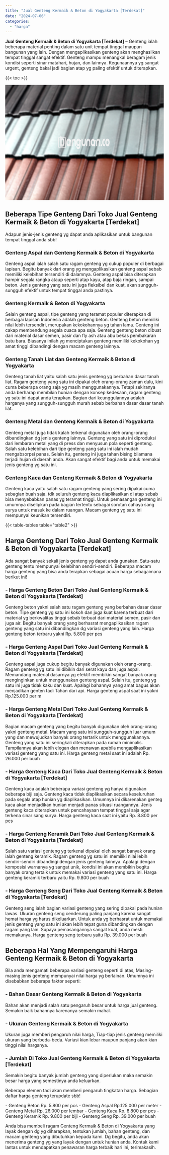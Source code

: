 ```yaml
---
title: "Jual Genteng Kermaik & Beton di Yogyakarta [Terdekat]"
date: "2024-07-06"
categories: 
  - "harga"
---
```


**Jual Genteng Kermaik & Beton di Yogyakarta \[Terdekat\]** – Genteng ialah beberapa material penting dalam satu unit tempat tinggal maupun bangunan yang lain. Dengan mengaplikasikan genteng akan menghasilkan tempat tinggal sangat efektif. Genteng mampu menangkal beragam jenis kondisi seperti sinar matahari, hujan, dan lainnya. Kegunaannya yg sangat urgent, genteng bakal jadi bagian atap yg paling efektif untuk diterapkan.

{{< toc >}}

![Jual Genteng Kermaik & Beton di Yogyakarta [Terdekat]](/images/genteng-minimalis-murah12.png)

## Beberapa Tipe Genteng Dari Toko Jual Genteng Kermaik & Beton di Yogyakarta \[Terdekat\]

Adapun jenis-jenis genteng yg dapat anda aplikasikan untuk bangunan tempat tinggal anda sbb!

### Genteng Aspal dan Genteng Kermaik & Beton di Yogyakarta

Genteng aspal ialah salah satu ragam genteng yg cukup populer di berbagai lapisan. Begitu banyak dari orang yg mengaplikasikan genteng aspal sebab memiliki kelebihan tersendiri di dalamnya. Genteng aspal bisa diterapkan hampir segala rangka ataup seperti atap kayu, atap baja ringan, sampai beton. Jenis genteng yang satu ini juga fleksibel dan kuat, akan sungguh-sungguh efektif untuk tempat tinggal anda pastinya.

### Genteng Kermaik & Beton di Yogyakarta

Selain genteng aspal, tipe genteng yang teramat populer diterapkan di berbagai lapisan Indonesia adalah genteng beton. Genteng beton memiliki nilai lebih tersendiri, merupakan kekokohannya yg tahan lama. Genteng ini cakap membendung segala cuaca apa saja. Genteng genteng beton dibuat dari material dasar semen, pasir dan fly ash atau abu bekas pembakaran batu bara. Biasanya inilah yg menciptakan genteng memiliki kekokohan yg amat tinggi dibandingi dengan macam genteng lainnya.

### Genteng Tanah Liat dan Genteng Kermaik & Beton di Yogyakarta

Genteng tanah liat yaitu salah satu jenis genteng yg berbahan dasar tanah liat. Ragam genteng yang satu ini dipakai oleh orang-orang zaman dulu, kini cuma beberapa orang saja yg masih menggunakannya. Tetapi sekiranya anda berharap membikin hunian dengan konsep kedesaan, ragam genteng yg satu ini dapat anda terapkan. Bagian dari keunggulannya adalah harganya yang sungguh-sungguh murah sebab berbahan dasar dasar tanah liat.

### Genteng Metal dan Genteng Kermaik & Beton di Yogyakarta

Genteng metal juga tidak kalah terkenal digunakan oleh orang-orang dibandingkan dg jenis genteng lainnya. Genteng yang satu ini diproduksi dari lembaran metal yang di press dan menyusun pola seperti genteng. Salah satu kelebihan dari tipe genteng yang satu ini ialah mudah mengabsorpsi panas. Selain itu, genteng ini juga tahan bising bilamana terjadi hujan di daerah anda. Akan sangat efektif bagi anda untuk memakai jenis genteng yg satu ini.

### Genteng Kaca dan Genteng Kermaik & Beton di Yogyakarta

Genteng kaca yaitu salah satu ragam genteng yang sering dipakai cuma sebagian buah saja. tdk seluruh genteng kaca diaplikasikan di atap sebab bisa menyebabkan panas yg teramat tinggi. Untuk pemasangan genteng ini umumnya diselipkan pada bagian tertentu sebagai sorotan cahaya sang surya untuk masuk ke dalam ruangan. Macam genteng yg satu ini mempunyai keunikan tersendiri.

{{< table-tables table="table2" >}}

## Harga Genteng Dari Toko Jual Genteng Kermaik & Beton di Yogyakarta \[Terdekat\]

Ada sangat banyak sekali jenis genteng yg dapat anda gunakan. Satu-satu genteng tentu mempunyai kelebihan sendiri-sendiri. Beberapa macam harga genteng yang bisa anda terapkan sebagai acuan harga sebagaimana berikut ini!

### \- Harga Genteng Beton Dari Toko Jual Genteng Kermaik & Beton di Yogyakarta \[Terdekat\]

Genteng beton yakni salah satu ragam genteng yang berbahan dasar dasar beton. Tipe genteng yg satu ini kokoh dan juga kuat karena terbuat dari material yg berkwalitas tinggi sebab terbuat dari material semen, pasir dan juga air. Begitu banyak orang yang berhasrat mengaplikasikan ragam genteng yang satu ini dibandingkan dg variasi genteng yang lain. Harga genteng beton terbaru yakni Rp. 5.800 per pcs

### \- Harga Genteng Aspal Dari Toko Jual Genteng Kermaik & Beton di Yogyakarta \[Terdekat\]

Genteng aspal juga cukup begitu banyak digunakan oleh orang-orang. Ragam genteng yg satu ini dibikin dari serat kayu dan juga aspal. Memandang material dasarnya yg efektif membikin sangat banyak orang menginginkan untuk menggunakan genteng aspal. Selain itu, genteng yg satu ini juga tidak kaku dan kuat. Apalagi bahannya yang amat bagus akan menjadikan genten tadi Tahan dari api. Harga genteng aspal saat ini yakni Rp.125.000 per m

### \- Harga Genteng Metal Dari Toko Jual Genteng Kermaik & Beton di Yogyakarta \[Terdekat\]

Bagian macam genteng yang begitu banyak digunakan oleh orang-orang yakni genteng metal. Macam yang satu ini sungguh-sungguh luar umum yang dan mewujudkan banyak orang tertarik untuk menggunakannya. Genteng yang satu ini seringkali diterapkan pada rumah minimalis. Tampilannya akan lebih elegan dan menawan apabila mengaplikasikan variasi genteng yang satu ini. Harga genteng metal saat ini adalah Rp. 26.000 per buah

### \- Harga Genteng Kaca Dari Toko Jual Genteng Kermaik & Beton di Yogyakarta \[Terdekat\]

Genteng kaca adalah beberapa variasi genteng yg hanya digunakan beberapa biji saja. Genteng kaca tidak diaplikasikan secara keseluruhan pada segala atap hunian yg diaplikasikan. Umumnya ini dikarenakan genteg kaca akan menjadikan hunian menjadi panas situasi ruangannya. Jenis genteng kaca diterapkan untuk pencahayaan tempat tinggal saja agar terkena sinar sang surya. Harga genteng kaca saat ini yaitu Rp. 8.800 per pcs

### \- Harga Genteng Keramik Dari Toko Jual Genteng Kermaik & Beton di Yogyakarta \[Terdekat\]

Salah satu variasi genteng yg terkenal dipakai oleh sangat banyak orang ialah genteng keramik. Ragam genteng yg satu ini memiliki nilai lebih sendiri-sendiri dibandingi dengan jenis genteng lainnya. Apalagi dengan komposisi warnanya yg sangat unik, kondisi ini akan membikin begitu banyak orang tertaik untuk memakai variasi genteng yang satu ini. Harga genteng keramik terbaru yaitu Rp. 9.800 per buah

### \- Harga Genteng Seng Dari Toko Jual Genteng Kermaik & Beton di Yogyakarta \[Terdekat\]

Genteng seng ialah bagian variasi genteng yang sering dipakai pada hunian lawas. Ukuran genteng seng cenderung paling panjang karena sangat hemat harga yg harus dikeluarkan. Untuk anda yg berhasrat untuk memakai jenis genteng yang satu ini akan lebih tepat guna dibandingkan dengan ragam yang lain. Supaya pemasangannya sangat kuat, anda mesti memakunya. Harga genteng seng terbaru yaitu Rp. 39.000 per buah

## Beberapa Hal Yang Mempengaruhi Harga Genteng Kermaik & Beton di Yogyakarta

Bila anda mengamati beberapa variasi genteng seperti di atas, Masing-masing jenis genteng mempunyai nilai harga yg berlainan. Umumnya ini disebabkan beberapa faktor seperti:

### \- Bahan Dasar Genteng Kermaik & Beton di Yogyakarta

Bahan akan menjadi salah satu pengaruh besar untuk harga jual genteng. Semakin baik bahannya karenanya semakin mahal.

### \- Ukuran Genteng Kermaik & Beton di Yogyakarta

Ukuran juga memberi pengaruh nilai harga, Tiap-tiap jenis genteng memiliki ukuran yang berbeda-beda. Variasi kian lebar maupun panjang akan kian tinggi nilai harganya.

### \- Jumlah Di Toko Jual Genteng Kermaik & Beton di Yogyakarta \[Terdekat\]

Semakin begitu banyak jumlah genteng yang diperlukan maka semakin besar harga yang semestinya anda keluarkan.

Beberapa elemen tadi akan memberi pengaruh tingkatan harga. Sebagian daftar harga genteng terupdate sbb!

\- Genteng Beton Rp. 5.800 per pcs - Genteng Aspal Rp.125.000 per meter - Genteng Metal Rp. 26.000 per lembar - Genteng Kaca Rp. 8.800 per pcs - Genteng Keramik Rp. 9.800 per biji - Genteng Seng Rp. 39.000 per buah

Anda bisa membeli ragam Genteng Kermaik & Beton di Yogyakarta yang layak dengan dg yg diharapkan, tentukan jumlah, bahan genteng, dan macam genteng yang dibutuhkan kepada kami. Dg begitu, anda akan menerima genteng yg yang layak dengan untuk hunian anda. Kontak kami lantas untuk mendapatkan penawaran harga terbaik hari ini, terimakasih.
